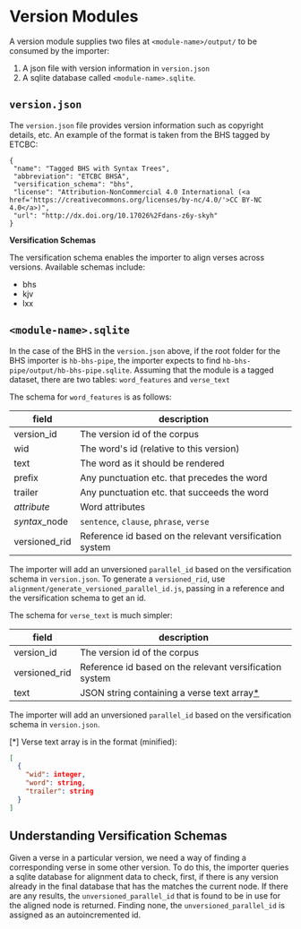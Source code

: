 # Version Modules

A version module supplies two files at `<module-name>/output/` to be consumed by the importer:

1. A json file with version information in `version.json`
1. A sqlite database called `<module-name>.sqlite`.

## `version.json`

The `version.json` file provides version information such as copyright details, etc. An example of the format is taken from the BHS tagged by ETCBC:

```
{
 "name": "Tagged BHS with Syntax Trees",
 "abbreviation": "ETCBC BHSA",
 "versification_schema": "bhs",
 "license": "Attribution-NonCommercial 4.0 International (<a href='https://creativecommons.org/licenses/by-nc/4.0/'>CC BY-NC 4.0</a>)",
 "url": "http://dx.doi.org/10.17026%2Fdans-z6y-skyh"
}
```

**Versification Schemas**

The versification schema enables the importer to align verses across versions. Available schemas include:

 - bhs
 - kjv
 - lxx

## `<module-name>.sqlite`

In the case of the BHS in the `version.json` above, if the root folder for the BHS importer is `hb-bhs-pipe`, the importer expects to find `hb-bhs-pipe/output/hb-bhs-pipe.sqlite`. Assuming that the module is a tagged dataset, there are two tables: `word_features` and `verse_text`

The schema for `word_features` is as follows:

| field | description |
|---|---|
| version_id | The version id of the corpus |
| wid | The word's id (relative to this version) |
| text | The word as it should be rendered |
| prefix | Any punctuation etc. that precedes the word |
| trailer | Any punctuation etc. that succeeds the word |
| *attribute* | Word attributes |
| *syntax*_node | `sentence`, `clause`, `phrase`, `verse`  |
| versioned_rid | Reference id based on the relevant versification system |

The importer will add an unversioned `parallel_id` based on the versification schema in `version.json`. To generate a `versioned_rid`, use `alignment/generate_versioned_parallel_id.js`, passing in a reference and the versification schema to get an id.

The schema for `verse_text` is much simpler:

| field | description |
|---|---|
| version_id | The version id of the corpus   |
| versioned_rid | Reference id based on the relevant versification system |
| text | JSON string containing a verse text array[*](*) |

The importer will add an unversioned `parallel_id` based on the versification schema in `version.json`.

[*] Verse text array is in the format (minified):

```json
[
  {
    "wid": integer,
    "word": string,
    "trailer": string
  }
]
```


## Understanding Versification Schemas

Given a verse in a particular version, we need a way of finding a corresponding verse in some other version. To do this, the importer queries a sqlite database for alignment data to check, first, if there is any version already in the final database that has the matches the current node. If there are any results, the `unversioned_parallel_id` that is found to be in use for the aligned node is returned. Finding none, the `unversioned_parallel_id` is assigned as an autoincremented id.
